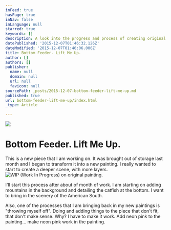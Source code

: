```yaml
---
inFeed: true
hasPage: true
inNav: false
inLanguage: null
starred: true
keywords: []
description: A look into the progress and process of creating original artwork by artist John Tindel
datePublished: '2015-12-07T01:46:32.126Z'
dateModified: '2015-12-07T01:46:06.006Z'
title: Bottom Feeder. Lift Me Up.
author: []
authors: []
publisher:
  name: null
  domain: null
  url: null
  favicon: null
sourcePath: _posts/2015-12-07-bottom-feeder-lift-me-up.md
published: true
url: bottom-feeder-lift-me-up/index.html
_type: Article

---
```

![](https://the-grid-user-content.s3-us-west-2.amazonaws.com/d611bb8e-1e5e-4f35-b27c-c9ca7f2e7797.jpg)

# Bottom Feeder. Lift Me Up.

This is a new piece that I am working on. It was brought out of storage last month and I began to transform it into a new painting. I really wanted to start to create a deeper scene, with more layers.
![WIP (Work In Progress) on original painting.](https://the-grid-user-content.s3-us-west-2.amazonaws.com/2e8938ab-2eb1-4126-a29d-a3f6bbb0a6d0.jpg)

I'll start this process after about of month of work. I am starting on adding mountains in the background and detailing the catfish at the bottom. I want to bring in the scenery of the American South.

Also, one of the processes that I am bringing back in my new paintings is "throwing myself off". Doing and adding things to the piece that don't fit, that don't make sense. Why? I have to make it work. Add neon pink to the painting... make neon pink work in the painting.